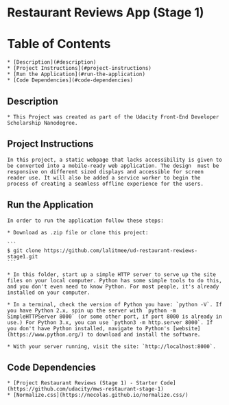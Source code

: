 # Restaurant Reviews App (Stage 1)

# Table of Contents

    * [Description](#description)
    * [Project Instructions](#project-instructions)
    * [Run the Application](#run-the-application)
    * [Code Dependencies](#code-dependencies)

## Description

    * This Project was created as part of the Udacity Front-End Developer Scholarship Nanodegree.

## Project Instructions

    In this project, a static webpage that lacks accessibility is given to be converted into a mobile-ready web application. The design  must be responsive on different sized displays and accessible for screen reader use. It will also be added a service worker to begin the process of creating a seamless offline experience for the users.

## Run the Application

    In order to run the application follow these steps:

    * Download as .zip file or clone this project:

    ```
    $ git clone https://github.com/lalitmee/ud-restaurant-rewiews-stage1.git
    ```

    * In this folder, start up a simple HTTP server to serve up the site files on your local computer. Python has some simple tools to do this, and you don't even need to know Python. For most people, it's already installed on your computer.

    * In a terminal, check the version of Python you have: `python -V`. If you have Python 2.x, spin up the server with `python -m SimpleHTTPServer 8000` (or some other port, if port 8000 is already in use.) For Python 3.x, you can use `python3 -m http.server 8000`. If you don't have Python installed, navigate to Python's [website](https://www.python.org/) to download and install the software.

    * With your server running, visit the site: `http://localhost:8000`.

## Code Dependencies

    * [Project Restaurant Reviews (Stage 1) - Starter Code](https://github.com/udacity/mws-restaurant-stage-1)
    * [Normalize.css](https://necolas.github.io/normalize.css/)
